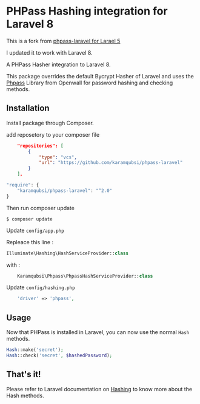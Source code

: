 # PHPass Hashing integration for Laravel 8


This is a fork from [phpass-laravel for Larael 5](https://github.com/ksungcaya/phpass-laravel)

I updated it to work with Laravel 8. 


A PHPass Hasher integration to Laravel 8.

This package overrides the default Bycrypt Hasher of Laravel 
and uses the [Phpass](http://openwall.com/phpass/) Library from Openwall for password hashing and checking methods.


## Installation

Install package through Composer.

add reposetory to your composer file 

```json
    "repositories": [
        {
            "type": "vcs",
            "url": "https://github.com/karamqubsi/phpass-laravel"
        }
    ],

```


```js
"require": {
    "karamqubsi/phpass-laravel": "^2.0"
}
```

Then run composer update
```
$ composer update
```

Update `config/app.php`

Repleace this line : 

```php
Illuminate\Hashing\HashServiceProvider::class
```
with :
```php
    Karamqubsi\Phpass\PhpassHashServiceProvider::class
```

Update `config/hashing.php`

```php
    'driver' => 'phpass',
```


## Usage

Now that PHPass is installed in Laravel, you can now use the normal `Hash` methods.

```php
Hash::make('secret');
Hash::check('secret', $hashedPassword);
```

## That's it!

Please refer to Laravel documentation on [Hashing](https://laravel.com/docs/8.x/hashing) to know more about the Hash methods.
